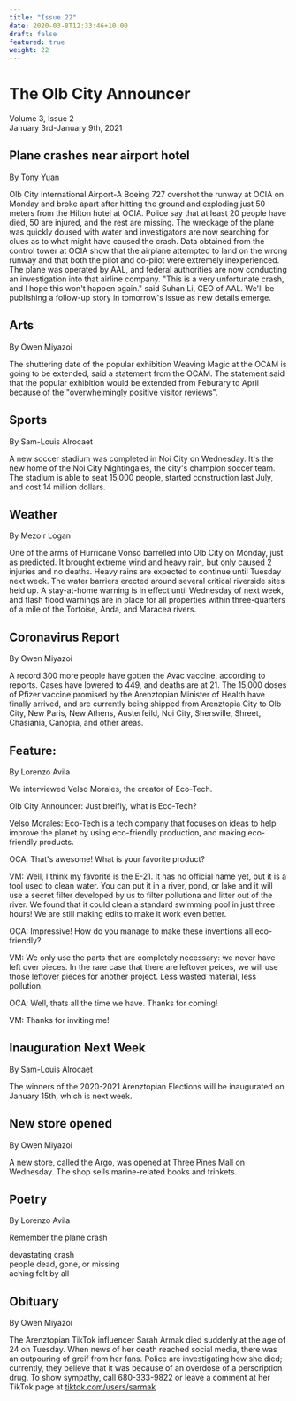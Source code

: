 ```yaml
---
title: "Issue 22"
date: 2020-03-8T12:33:46+10:00
draft: false
featured: true
weight: 22
---
```


# The Olb City Announcer
Volume 3, Issue 2    
January 3rd-January 9th, 2021

## Plane crashes near airport hotel
By Tony Yuan

Olb City International Airport-A Boeing 727 overshot the runway at OCIA on Monday and broke apart after hitting the ground and exploding just 50 meters from the Hilton hotel at OCIA. Police say that at least 20 people have died, 50 are injured, and the rest are missing. The wreckage of the plane was quickly doused with water and investigators are now searching for clues as to what might have caused the crash. Data obtained from the control tower at OCIA show that the airplane attempted to land on the wrong runway and that both the pilot and co-pilot were extremely inexperienced. The plane was operated by AAL, and federal authorities are now conducting an investigation into that airline company. "This is a very unfortunate crash, and I hope this won't happen again." said Suhan Li, CEO of AAL. We'll be publishing a follow-up story in tomorrow's issue as new details emerge.

## Arts
By Owen Miyazoi

The shuttering date of the popular exhibition Weaving Magic at the OCAM is going to be extended, said a statement from the OCAM. The statement said that the popular exhibition would be extended from Feburary to April because of the "overwhelmingly positive visitor reviews".

## Sports
By Sam-Louis Alrocaet

A new soccer stadium was completed in Noi City on Wednesday. It's the new home of the Noi City Nightingales, the city's champion soccer team. The stadium is able to seat 15,000 people, started construction last July, and cost 14 million dollars.

## Weather
By Mezoir Logan

One of the arms of Hurricane Vonso barrelled into Olb City on Monday, just as predicted. It brought extreme wind and heavy rain, but only caused 2 injuries and no deaths. Heavy rains are expected to continue until Tuesday next week. The water barriers erected around several critical riverside sites held up. A stay-at-home warning is in effect until Wednesday of next week, and flash flood warnings are in place for all properties within three-quarters of a mile of the Tortoise, Anda, and Maracea rivers.

## Coronavirus Report
By Owen Miyazoi

A record 300 more people have gotten the Avac vaccine, according to reports. Cases have lowered to 449, and deaths are at 21. The 15,000 doses of Pfizer vaccine promised by the Arenztopian Minister of Health have finally arrived, and are currently being shipped from Arenztopia City to Olb City, New Paris, New Athens, Austerfeild, Noi City, Shersville, Shreet, Chasiania, Canopia, and other areas.

## Feature:
By Lorenzo Avila

We interviewed Velso Morales, the creator of Eco-Tech.

Olb City Announcer: Just breifly, what is Eco-Tech?

Velso Morales: Eco-Tech is a tech company that focuses on ideas to help improve the planet by using eco-friendly production, and making eco-friendly products. 

OCA: That's awesome! What is your favorite product?

VM: Well, I think my favorite is the E-21. It has no official name yet, but it is a tool used to clean water. You can put it in a river, pond, or lake and it will use a secret filter developed by us to filter pollutiona and litter out of the river. We found that it could clean a standard swimming pool in just three hours! We are still making edits to make it work even better.

OCA: Impressive! How do you manage to make these inventions all eco-friendly? 

VM: We only use the parts that are completely necessary: we never have left over pieces. In the rare case that there are leftover peices, we will use those leftover pieces for another project. Less wasted material, less pollution.

OCA: Well, thats all the time we have. Thanks for coming!

VM: Thanks for inviting me!

## Inauguration Next Week
By Sam-Louis Alrocaet

The winners of the 2020-2021 Arenztopian Elections will be inaugurated on January 15th, which is next week. 

## New store opened
By Owen Miyazoi

A new store, called the Argo, was opened at Three Pines Mall on Wednesday. The shop sells marine-related books and trinkets.

## Poetry
By Lorenzo Avila

Remember the plane crash

devastating crash    
people dead, gone, or missing    
aching felt by all    

## Obituary
By Owen Miyazoi

The Arenztopian TikTok influencer Sarah Armak died suddenly at the age of 24 on Tuesday. When news of her death reached social media, there was an outpouring of greif from her fans. Police are investigating how she died; currently, they believe that it was because of an overdose of a perscription drug. To show sympathy, call 680-333-9822 or leave a comment at her TikTok page at [tiktok.com/users/sarmak](tiktok.com/users/sarmak)
